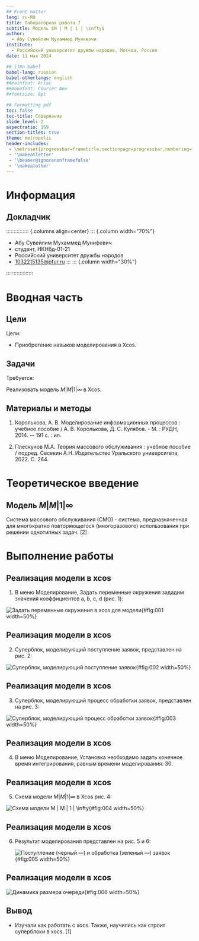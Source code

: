 ```yaml
---
## Front matter
lang: ru-RU
title: Лабораторная работа 7
subtitle: Модель $M | M | 1 | \infty$
author:
  - Абу Сувейлим Мухаммед Мунивочи
institute:
  - Российский университет дружбы народов, Москва, Россия
date: 11 мая 2024

## i18n babel
babel-lang: russian
babel-otherlangs: english
##mainfont: Arial
##monofont: Courier New
##fontsize: 8pt

## Formatting pdf
toc: false
toc-title: Содержание
slide_level: 2
aspectratio: 169
section-titles: true
theme: metropolis
header-includes:
 - \metroset{progressbar=frametitle,sectionpage=progressbar,numbering=fraction}
 - '\makeatletter'
 - '\beamer@ignorenonframefalse'
 - '\makeatother'
---
```


# Информация

## Докладчик

::::::::::::::: {.columns align=center}
::: {.column width="70%"}

  * Абу Сувейлим Мухаммед Мунифович
  * студент, НКНбд-01-21
  * Российский университет дружбы народов
  * [1032215135@pfur.ru](mailto:1032215135@pfur.ru)
:::
::: {.column width="30%"}

:::
::::::::::::::

# Вводная часть

## Цели 

Цели: 

- Приобретение навыков моделирования в Xcos.

## Задачи

Требуется:
   
   Реализовать модель $M | M | 1 | \infty$ в Xcos.

## Материалы и методы

1. Королькова, А. В. Моделирование информационных процессов : учебное пособие / А. В. Королькова, Д. С. Кулябов. - М. : РУДН, 2014. -- 191 с. : ил.

2. Плескунов М.А. Теория массового обслуживания : учебное пособие / подред. Сесекин А.Н. Издательство Уральского университета, 2022. С. 264.

# Теоретическое введение

## Модель $M | M | 1 | \infty$

Система массового обслуживания (СМО) - система, предназначенная для многократно повторяющегося (многоразового) использования при решении однотипных задач. [2]

# Выполнение работы

## Реализация модели в xcos

  1. В меню Моделирование, Задать переменные окружения зададим значения коэффициентов a, b, c, d (рис. 1):


   ![Задать переменные окружения в xcos для модели](./images/setup_constants_01.png){#fig:001 width=50%}

## Реализация модели в xcos

   2. Суперблок, моделирующий поступление заявок, представлен на рис. 2:

   ![Суперблок, моделирующий поступление заявок](./images/model_xcos_01_superblock_01.png){#fig:002 width=50%}

## Реализация модели в xcos

   3. Суперблок, моделирующий процесс обработки заявок, представлен на рис. 3:

   ![Суперблок, моделирующий процесс обработки заявок](./images/model_xcos_01_superblock_02.png){#fig:003 width=50%}
   

## Реализация модели в xcos

   4. В меню Моделирование, Установка необходимо задать конечное время интегрирования, равным времени моделирования: 30.

## Реализация модели в xcos

   5. Схема  модели $M | M | 1 | \infty$ в Xcos рис. 4:

   ![Схема  модели $M | M | 1 | \infty$](./images/model_scheme_xcos_01.png){#fig:004 width=50%}

## Реализация модели в xcos

6. Результат моделирования представлен на рис. 5 и 6:

   ![Поступление (черный  —) и обработка (зеленый  —) заявок](./images/graph_model_xcos_01.png){#fig:005 width=50%}

## Реализация модели в xcos

   ![Динамика размера очереди](./images/graph_model_xcos_02.png){#fig:006 width=50%}


## Вывод

- Изучали как работать с xocs. Также, научились как строит суперблоки в xocs.
[1]